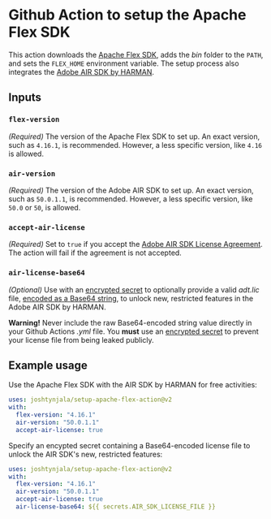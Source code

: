 # Github Action to setup the Apache Flex SDK

This action downloads the [Apache Flex SDK](https://flex.apache.org/), adds the _bin_ folder to the `PATH`, and sets the `FLEX_HOME` environment variable. The setup process also integrates the [Adobe AIR SDK by HARMAN](https://airsdk.harman.com/).

## Inputs

### `flex-version`

_(Required)_ The version of the Apache Flex SDK to set up. An exact version, such as `4.16.1`, is recommended. However, a less specific version, like `4.16` is allowed.

### `air-version`

_(Required)_ The version of the Adobe AIR SDK to set up. An exact version, such as `50.0.1.1`, is recommended. However, a less specific version, like `50.0` or `50`, is allowed.

### `accept-air-license`

_(Required)_ Set to `true` if you accept the [Adobe AIR SDK License Agreement](https://airsdk.harman.com/assets/pdfs/HARMAN%20AIR%20SDK%20License%20Agreement.pdf). The action will fail if the agreement is not accepted.

### `air-license-base64`

_(Optional)_ Use with an [encrypted secret](https://docs.github.com/en/actions/security-guides/encrypted-secrets) to optionally provide a valid _adt.lic_ file, [encoded as a Base64 string](https://docs.github.com/en/actions/security-guides/encrypted-secrets#storing-base64-binary-blobs-as-secrets), to unlock new, restricted features in the Adobe AIR SDK by HARMAN.

**Warning!** Never include the raw Base64-encoded string value directly in your Github Actions _.yml_ file. You **must** use an [encrypted secret](https://docs.github.com/en/actions/security-guides/encrypted-secrets) to prevent your license file from being leaked publicly.

## Example usage

Use the Apache Flex SDK with the AIR SDK by HARMAN for free activities:

```yml
uses: joshtynjala/setup-apache-flex-action@v2
with:
  flex-version: "4.16.1"
  air-version: "50.0.1.1"
  accept-air-license: true
```

Specify an encypted secret containing a Base64-encoded license file to unlock the AIR SDK's new, restricted features:

```yml
uses: joshtynjala/setup-apache-flex-action@v2
with:
  flex-version: "4.16.1"
  air-version: "50.0.1.1"
  accept-air-license: true
  air-license-base64: ${{ secrets.AIR_SDK_LICENSE_FILE }}
```



